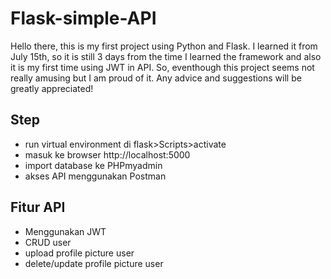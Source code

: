 # Flask-simple-API

Hello there, this is my first project using Python and Flask. I learned it from July 15th, so it is still 3 days from the time I learned the framework and also it is my first time using JWT in API. So, eventhough this project seems not really amusing but I am proud of it.
Any advice and suggestions will be greatly appreciated! 

## Step
<ul>
  <li>run virtual environment di flask>Scripts>activate</li>
  <li>masuk ke browser http://localhost:5000</li>
  <li>import database ke PHPmyadmin</li>
  <li>akses API menggunakan Postman</li>
</ul>

## Fitur API
<ul>
  <li>Menggunakan JWT</li>
  <li>CRUD user</li>
  <li>upload profile picture user</li>
  <li>delete/update profile picture user</li>
</ul>
